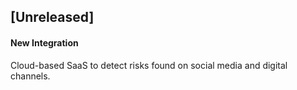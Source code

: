 ## [Unreleased]
#### New Integration
Cloud-based SaaS to detect risks found on social media and digital channels.
